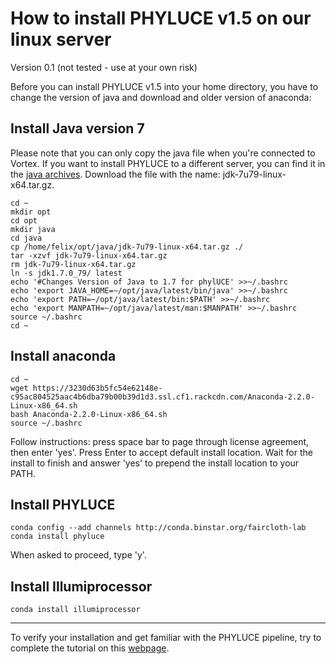 # How to install PHYLUCE v1.5 on our linux server #
Version 0.1 (not tested - use at your own risk)

Before you can install PHYLUCE v1.5 into your home directory, you have to change the version of java and download and older version of anaconda:

## Install Java version 7 ##
Please note that you can only copy the java file when you're connected to Vortex. If you want to install PHYLUCE to a different server, you can find it in the [java archives](http://www.oracle.com/technetwork/java/javase/downloads/java-archive-downloads-javase7-521261.html). Download the file with the name: jdk-7u79-linux-x64.tar.gz. 
~~~
cd ~
mkdir opt
cd opt
mkdir java
cd java
cp /home/felix/opt/java/jdk-7u79-linux-x64.tar.gz ./
tar -xzvf jdk-7u79-linux-x64.tar.gz
rm jdk-7u79-linux-x64.tar.gz
ln -s jdk1.7.0_79/ latest
echo '#Changes Version of Java to 1.7 for phylUCE' >>~/.bashrc
echo 'export JAVA_HOME=~/opt/java/latest/bin/java' >>~/.bashrc
echo 'export PATH=~/opt/java/latest/bin:$PATH' >>~/.bashrc
echo 'export MANPATH=~/opt/java/latest/man:$MANPATH' >>~/.bashrc
source ~/.bashrc
cd ~
~~~


## Install anaconda ##
~~~
cd ~
wget https://3230d63b5fc54e62148e-c95ac804525aac4b6dba79b00b39d1d3.ssl.cf1.rackcdn.com/Anaconda-2.2.0-Linux-x86_64.sh
bash Anaconda-2.2.0-Linux-x86_64.sh
source ~/.bashrc
~~~
Follow instructions: press space bar to page through license agreement, then enter 'yes'. Press Enter to accept default install location. Wait for the install to finish and answer 'yes' to prepend the install location to your PATH.

## Install PHYLUCE ##
~~~
conda config --add channels http://conda.binstar.org/faircloth-lab
conda install phyluce
~~~
When asked to proceed, type 'y'.

## Install Illumiprocessor ##
~~~
conda install illumiprocessor
~~~

---------
To verify your installation and get familiar with the PHYLUCE pipeline, try to complete the tutorial on this [webpage](https://phyluce.readthedocs.io/en/latest/tutorial-one.html).



